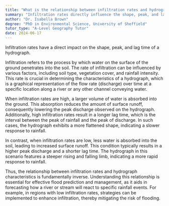 ```yaml
---
title: "What is the relationship between infiltration rates and hydrograph characteristics?"
summary: "Infiltration rates directly influence the shape, peak, and lag time of a hydrograph."
author: "Dr. Isabella Brown"
degree: "PhD in Environmental Science, University of Sheffield"
tutor_type: "A-Level Geography Tutor"
date: 2024-06-17
---
```


Infiltration rates have a direct impact on the shape, peak, and lag time of a hydrograph.

Infiltration refers to the process by which water on the surface of the ground penetrates into the soil. The rate of infiltration can be influenced by various factors, including soil type, vegetation cover, and rainfall intensity. This rate is crucial in determining the characteristics of a hydrograph, which is a graphical representation of the flow rate (discharge) over time at a specific location along a river or any other channel conveying water.

When infiltration rates are high, a larger volume of water is absorbed into the ground. This absorption reduces the amount of surface runoff, consequently lowering the peak discharge observed on the hydrograph. Additionally, high infiltration rates result in a longer lag time, which is the interval between the peak of rainfall and the peak of discharge. In such cases, the hydrograph exhibits a more flattened shape, indicating a slower response to rainfall.

In contrast, when infiltration rates are low, less water is absorbed into the soil, leading to increased surface runoff. This condition typically results in a higher peak discharge and a shorter lag time. The hydrograph in this scenario features a steeper rising and falling limb, indicating a more rapid response to rainfall.

Thus, the relationship between infiltration rates and hydrograph characteristics is fundamentally inverse. Understanding this relationship is essential for effective flood prediction and management, as it aids in forecasting how a river or stream will react to specific rainfall events. For example, in regions with low infiltration rates, strategies can be implemented to enhance infiltration, thereby mitigating the risk of flooding.
    